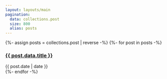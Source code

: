 ```yaml
---
layout: layouts/main
pagination:
  data: collections.post
  size: 800
  alias: posts
---
```


<div>
{%- assign posts = collections.post | reverse -%}
{%- for post in posts -%}
  <div class="post-list-item">
    <h3><a href="{{ post.url | url }}">{{ post.data.title }}</a></h3>
    <time>{{ post.date | date }}</time>
  </div>
{%- endfor -%}
</div>
